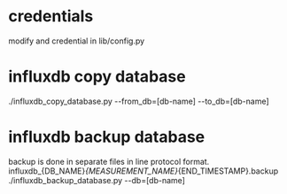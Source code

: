 # credentials
modify and credential in lib/config.py

# influxdb copy database
./influxdb_copy_database.py --from_db=[db-name] --to_db=[db-name]

# influxdb backup database
backup is done in separate files in line protocol format. influxdb_{DB_NAME}_{MEASUREMENT_NAME}_{END_TIMESTAMP}.backup
./influxdb_backup_database.py --db=[db-name]
